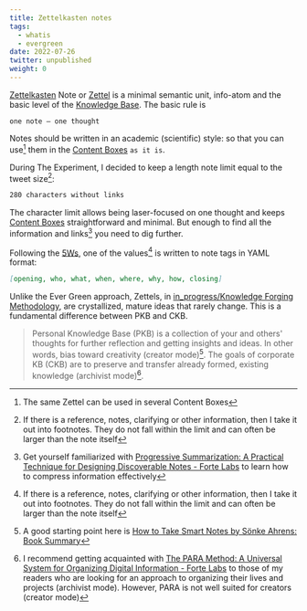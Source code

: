 ```yaml
---
title: Zettelkasten notes
tags:
  - whatis
  - evergreen
date: 2022-07-26
twitter: unpublished
weight: 0
---
```


[Zettelkasten](https://en.wikipedia.org/wiki/Zettelkasten) Note or [Zettel](https://zettelkasten.de/introduction/) is a minimal semantic unit, info-atom and the basic level of the [Knowledge Base](Knowledge_Base.md). The basic rule is

````
one note – one thought
````

Notes should be written in an academic (scientific) style: so that you can use[^202207251200-1] them in the [Content Boxes](Content_Box.md) `as it is`.

[^202207251200-1]: The same Zettel can be used in several Content Boxes

During The Experiment, I decided to keep a length note limit equal to the tweet size[^202207281744-1]:

````markdown {linenos=false}
280 characters without links
````

The character limit allows being laser-focused on one thought and keeps [Content Boxes](Content_Box.md) straightforward and minimal. But enough to find all the information and links[^202207281744-2] you need to dig further.

[^202207281744-1]: If there is a reference, notes, clarifying or other information, then I take it out into footnotes. They do not fall within the limit and can often be larger than the note itself
[^202207281744-2]: Get yourself familiarized with [Progressive Summarization: A Practical Technique for Designing Discoverable Notes - Forte Labs](https://fortelabs.co/blog/progressive-summarization-a-practical-technique-for-designing-discoverable-notes/) to learn how to compress information effectively

Following the [5Ws](The_5_Ws_and_1_H.md), one of the values[^202207281744-1] is written to note tags in YAML format:

````markdown {linenos=false}
[opening, who, what, when, where, why, how, closing]
````

[^202207281744-1]: Find the source of the current note on [Google Drive](https://drive.google.com/file/d/1aD-iwT6MMUF3T12aTiue8YKG-b79fTx_/view?usp=sharing) as an example. Zettelkasten notes are compiled into MoCs and uploaded to [GitHub](https://github.com/AlexeyAnshakov/dg.wr.io/blob/hugo/content/zettels/202207271428%20How.md) with the subsequent display on https://dg.wr.io/

Unlike the Ever Green approach, Zettels, in [in_progress/Knowledge Forging Methodology](in_progress\Knowledge%20Forging%20Methodology.md), are crystallized, mature ideas that rarely change. This is a fundamental difference between PKB and CKB.

 > 
 > Personal Knowledge Base (PKB) is a collection of your and others' thoughts for further reflection and getting insights and ideas. In other words, bias toward creativity (creator mode)[^202208081715-1].
 > The goals of corporate KB (CKB) are to preserve and transfer already formed, existing knowledge (archivist mode)[^202208081715-2].
 > 
 > [^202208081715-1]: A good starting point here is [How to Take Smart Notes by Sönke Ahrens: Book Summary](https://aliabdaal.com/book-notes/how-to-take-smart-notes/)
 > [^202208081715-2]: I recommend getting acquainted with [The PARA Method: A Universal System for Organizing Digital Information - Forte Labs](https://fortelabs.co/blog/para/) to those of my readers who are looking for an approach to organizing their lives and projects (archivist mode). However, PARA is not well suited for creators (creator mode)
